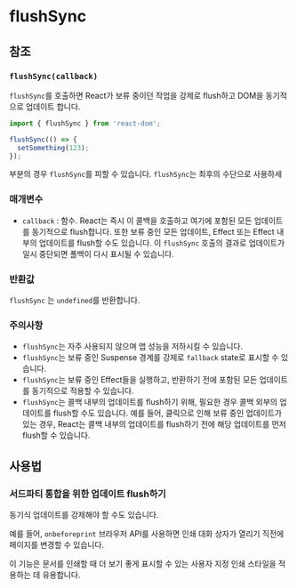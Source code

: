 # flushSync

## 참조

### `flushSync(callback)`

`flushSync`를 호출하면 React가 보류 중이던 작업을 강제로 flush하고 DOM을 동기적으로 업데이트 합니다.

```typescript
import { flushSync } from 'react-dom';

flushSync(() => {
  setSomething(123);
});
```

부분의 경우 `flushSync`를 피할 수 있습니다. `flushSync`는 최후의 수단으로 사용하세

### 매개변수

- `callback` : 함수. React는 즉시 이 콜백을 호출하고 여기에 포함된 모든 업데이트를 동기적으로 flush합니다. 또한 보류 중인 모든 업데이트, Effect 또는 Effect 내부의 업데이트를 flush할 수도 있습니다. 이 `flushSync` 호출의 결과로 업데이트가 일시 중단되면 폴백이 다시 표시될 수 있습니다.

### 반환값

`flushSync` 는 `undefined`를 반환합니다.

### 주의사항

- `flushSync`는 자주 사용되지 않으며 앱 성능을 저하시킬 수 있습니다.
- `flushSync`는 보류 중인 Suspense 경계를 강제로 `fallback` state로 표시할 수 있습니다.
- `flushSync`는 보류 중인 Effect들을 실행하고, 반환하기 전에 포함된 모든 업데이트를 동기적으로 적용할 수 있습니다.
- `flushSync`는 콜백 내부의 업데이트를 flush하기 위해, 필요한 경우 콜백 외부의 업데이트를 flush할 수도 있습니다. 예를 들어, 클릭으로 인해 보류 중인 업데이트가 있는 경우, React는 콜백 내부의 업데이트를 flush하기 전에 해당 업데이트를 먼저 flush할 수 있습니다.

## 사용법

### **서드파티 통합을 위한 업데이트 flush하기**

동기식 업데이트를 강제해야 할 수도 있습니다.

예를 들어, `onbeforeprint` 브라우저 API를 사용하면 인쇄 대화 상자가 열리기 직전에 페이지를 변경할 수 있습니다. 

이 기능은 문서를 인쇄할 때 더 보기 좋게 표시할 수 있는 사용자 지정 인쇄 스타일을 적용하는 데 유용합니다. 